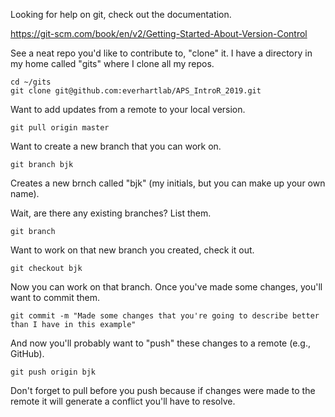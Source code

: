 

Looking for help on git, check out the documentation.

https://git-scm.com/book/en/v2/Getting-Started-About-Version-Control



See a neat repo you'd like to contribute to, "clone" it.
I have a directory in my home called "gits" where I clone all my repos.

```
cd ~/gits
git clone git@github.com:everhartlab/APS_IntroR_2019.git
```


Want to add updates from a remote to your local version.


```
git pull origin master
```


Want to create a new branch that you can work on.

```
git branch bjk
```

Creates a new brnch called "bjk" (my initials, but you can make up your own name).

Wait, are there any existing branches?
List them.

```
git branch
```

Want to work on that new branch you created, check it out.

```
git checkout bjk
```

Now you can work on that branch.
Once you've made some changes, you'll want to commit them.

```
git commit -m "Made some changes that you're going to describe better than I have in this example"
```


And now you'll probably want to "push" these changes to a remote (e.g., GitHub).

```
git push origin bjk
```

Don't forget to pull before you push because if changes were made to the remote it will generate a conflict you'll have to resolve.

